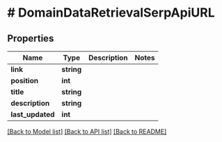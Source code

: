 # # DomainDataRetrievalSerpApiURL

## Properties

Name | Type | Description | Notes
------------ | ------------- | ------------- | -------------
**link** | **string** |  |
**position** | **int** |  |
**title** | **string** |  |
**description** | **string** |  |
**last_updated** | **int** |  |

[[Back to Model list]](../../README.md#models) [[Back to API list]](../../README.md#endpoints) [[Back to README]](../../README.md)

